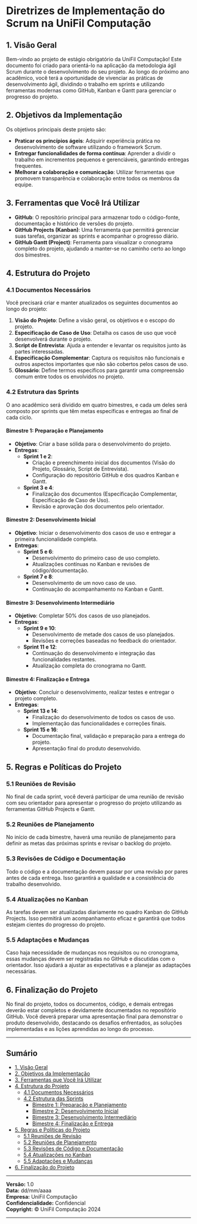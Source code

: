 
# **Diretrizes de Implementação do Scrum na UniFil Computação**

## **1. Visão Geral**

Bem-vindo ao projeto de estágio obrigatório da UniFil Computação! Este documento foi criado para orientá-lo na aplicação da metodologia ágil Scrum durante o desenvolvimento do seu projeto. Ao longo do próximo ano acadêmico, você terá a oportunidade de vivenciar as práticas de desenvolvimento ágil, dividindo o trabalho em sprints e utilizando ferramentas modernas como GitHub, Kanban e Gantt para gerenciar o progresso do projeto.

## **2. Objetivos da Implementação**

Os objetivos principais deste projeto são:

- **Praticar os princípios ágeis**: Adquirir experiência prática no desenvolvimento de software utilizando o framework Scrum.
- **Entregar funcionalidades de forma contínua**: Aprender a dividir o trabalho em incrementos pequenos e gerenciáveis, garantindo entregas frequentes.
- **Melhorar a colaboração e comunicação**: Utilizar ferramentas que promovem transparência e colaboração entre todos os membros da equipe.

## **3. Ferramentas que Você Irá Utilizar**

- **GitHub**: O repositório principal para armazenar todo o código-fonte, documentação e histórico de versões do projeto.
- **GitHub Projects (Kanban)**: Uma ferramenta que permitirá gerenciar suas tarefas, organizar as sprints e acompanhar o progresso diário.
- **GitHub Gantt (Project)**: Ferramenta para visualizar o cronograma completo do projeto, ajudando a manter-se no caminho certo ao longo dos bimestres.

## **4. Estrutura do Projeto**

### **4.1 Documentos Necessários**

Você precisará criar e manter atualizados os seguintes documentos ao longo do projeto:

1. **Visão do Projeto**: Define a visão geral, os objetivos e o escopo do projeto.
2. **Especificação de Caso de Uso**: Detalha os casos de uso que você desenvolverá durante o projeto.
3. **Script de Entrevista**: Ajuda a entender e levantar os requisitos junto às partes interessadas.
4. **Especificação Complementar**: Captura os requisitos não funcionais e outros aspectos importantes que não são cobertos pelos casos de uso.
5. **Glossário**: Define termos específicos para garantir uma compreensão comum entre todos os envolvidos no projeto.

### **4.2 Estrutura das Sprints**

O ano acadêmico será dividido em quatro bimestres, e cada um deles será composto por sprints que têm metas específicas e entregas ao final de cada ciclo.

#### **Bimestre 1: Preparação e Planejamento**

- **Objetivo**: Criar a base sólida para o desenvolvimento do projeto.
- **Entregas**:
  - **Sprint 1 e 2**:
    - Criação e preenchimento inicial dos documentos (Visão do Projeto, Glossário, Script de Entrevista).
    - Configuração do repositório GitHub e dos quadros Kanban e Gantt.
  - **Sprint 3 e 4**:
    - Finalização dos documentos (Especificação Complementar, Especificação de Caso de Uso).
    - Revisão e aprovação dos documentos pelo orientador.

#### **Bimestre 2: Desenvolvimento Inicial**

- **Objetivo**: Iniciar o desenvolvimento dos casos de uso e entregar a primeira funcionalidade completa.
- **Entregas**:
  - **Sprint 5 e 6**:
    - Desenvolvimento do primeiro caso de uso completo.
    - Atualizações contínuas no Kanban e revisões de código/documentação.
  - **Sprint 7 e 8**:
    - Desenvolvimento de um novo caso de uso.
    - Continuação do acompanhamento no Kanban e Gantt.

#### **Bimestre 3: Desenvolvimento Intermediário**

- **Objetivo**: Completar 50% dos casos de uso planejados.
- **Entregas**:
  - **Sprint 9 e 10**:
    - Desenvolvimento de metade dos casos de uso planejados.
    - Revisões e correções baseadas no feedback do orientador.
  - **Sprint 11 e 12**:
    - Continuação do desenvolvimento e integração das funcionalidades restantes.
    - Atualização completa do cronograma no Gantt.

#### **Bimestre 4: Finalização e Entrega**

- **Objetivo**: Concluir o desenvolvimento, realizar testes e entregar o projeto completo.
- **Entregas**:
  - **Sprint 13 e 14**:
    - Finalização do desenvolvimento de todos os casos de uso.
    - Implementação das funcionalidades e correções finais.
  - **Sprint 15 e 16**:
    - Documentação final, validação e preparação para a entrega do projeto.
    - Apresentação final do produto desenvolvido.

## **5. Regras e Políticas do Projeto**

### **5.1 Reuniões de Revisão**

No final de cada sprint, você deverá participar de uma reunião de revisão com seu orientador para apresentar o progresso do projeto utilizando as ferramentas GitHub Projects e Gantt.

### **5.2 Reuniões de Planejamento**

No início de cada bimestre, haverá uma reunião de planejamento para definir as metas das próximas sprints e revisar o backlog do projeto.

### **5.3 Revisões de Código e Documentação**

Todo o código e a documentação devem passar por uma revisão por pares antes de cada entrega. Isso garantirá a qualidade e a consistência do trabalho desenvolvido.

### **5.4 Atualizações no Kanban**

As tarefas devem ser atualizadas diariamente no quadro Kanban do GitHub Projects. Isso permitirá um acompanhamento eficaz e garantirá que todos estejam cientes do progresso do projeto.

### **5.5 Adaptações e Mudanças**

Caso haja necessidade de mudanças nos requisitos ou no cronograma, essas mudanças devem ser registradas no GitHub e discutidas com o orientador. Isso ajudará a ajustar as expectativas e a planejar as adaptações necessárias.

## **6. Finalização do Projeto**

No final do projeto, todos os documentos, código, e demais entregas deverão estar completos e devidamente documentados no repositório GitHub. Você deverá preparar uma apresentação final para demonstrar o produto desenvolvido, destacando os desafios enfrentados, as soluções implementadas e as lições aprendidas ao longo do processo.

---

## Sumário

- [1. Visão Geral](#1-visão-geral)
- [2. Objetivos da Implementação](#2-objetivos-da-implementação)
- [3. Ferramentas que Você Irá Utilizar](#3-ferramentas-que-você-irá-utilizar)
- [4. Estrutura do Projeto](#4-estrutura-do-projeto)
  - [4.1 Documentos Necessários](#41-documentos-necessários)
  - [4.2 Estrutura das Sprints](#42-estrutura-das-sprints)
    - [Bimestre 1: Preparação e Planejamento](#bimestre-1-preparação-e-planejamento)
    - [Bimestre 2: Desenvolvimento Inicial](#bimestre-2-desenvolvimento-inicial)
    - [Bimestre 3: Desenvolvimento Intermediário](#bimestre-3-desenvolvimento-intermediário)
    - [Bimestre 4: Finalização e Entrega](#bimestre-4-finalização-e-entrega)
- [5. Regras e Políticas do Projeto](#5-regras-e-políticas-do-projeto)
  - [5.1 Reuniões de Revisão](#51-reuniões-de-revisão)
  - [5.2 Reuniões de Planejamento](#52-reuniões-de-planejamento)
  - [5.3 Revisões de Código e Documentação](#53-revisões-de-código-e-documentação)
  - [5.4 Atualizações no Kanban](#54-atualizações-no-kanban)
  - [5.5 Adaptações e Mudanças](#55-adaptações-e-mudanças)
- [6. Finalização do Projeto](#6-finalização-do-projeto)

---

**Versão:** 1.0  
**Data:** dd/mm/aaaa  
**Empresa:** UniFil Computação  
**Confidencialidade:** Confidencial  
**Copyright:** © UniFil Computação 2024  

---

